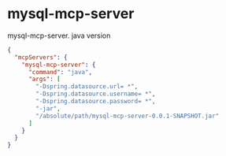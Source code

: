 # mysql-mcp-server
mysql-mcp-server. java version



```json
{
  "mcpServers": {
    "mysql-mcp-server": {
      "command": "java",
      "args": [
        "-Dspring.datasource.url= *",
        "-Dspring.datasource.username= *",
        "-Dspring.datasource.password= *",
        "-jar",
        "/absolute/path/mysql-mcp-server-0.0.1-SNAPSHOT.jar"
      ]
    }
  }
}
```